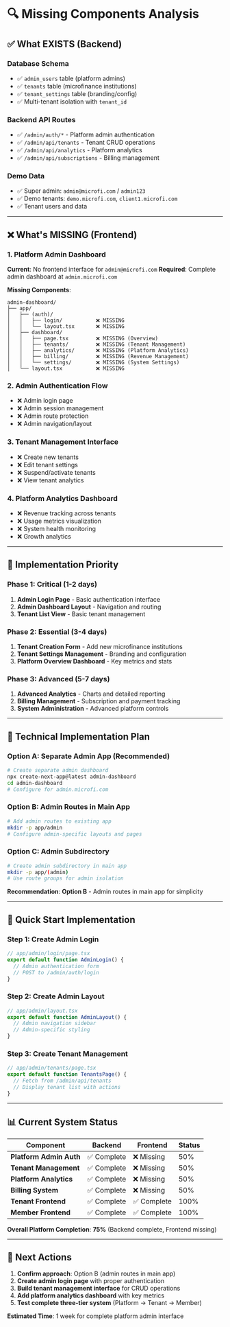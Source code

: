 # 🔍 Missing Components Analysis

## ✅ **What EXISTS (Backend)**

### **Database Schema**
- ✅ `admin_users` table (platform admins)
- ✅ `tenants` table (microfinance institutions)
- ✅ `tenant_settings` table (branding/config)
- ✅ Multi-tenant isolation with `tenant_id`

### **Backend API Routes**
- ✅ `/admin/auth/*` - Platform admin authentication
- ✅ `/admin/api/tenants` - Tenant CRUD operations
- ✅ `/admin/api/analytics` - Platform analytics
- ✅ `/admin/api/subscriptions` - Billing management

### **Demo Data**
- ✅ Super admin: `admin@microfi.com` / `admin123`
- ✅ Demo tenants: `demo.microfi.com`, `client1.microfi.com`
- ✅ Tenant users and data

---

## ❌ **What's MISSING (Frontend)**

### **1. Platform Admin Dashboard**
**Current**: No frontend interface for `admin@microfi.com`
**Required**: Complete admin dashboard at `admin.microfi.com`

**Missing Components**:
```
admin-dashboard/
├── app/
│   ├── (auth)/
│   │   ├── login/           ❌ MISSING
│   │   └── layout.tsx       ❌ MISSING
│   ├── dashboard/
│   │   ├── page.tsx         ❌ MISSING (Overview)
│   │   ├── tenants/         ❌ MISSING (Tenant Management)
│   │   ├── analytics/       ❌ MISSING (Platform Analytics)
│   │   ├── billing/         ❌ MISSING (Revenue Management)
│   │   └── settings/        ❌ MISSING (System Settings)
│   └── layout.tsx           ❌ MISSING
```

### **2. Admin Authentication Flow**
- ❌ Admin login page
- ❌ Admin session management
- ❌ Admin route protection
- ❌ Admin navigation/layout

### **3. Tenant Management Interface**
- ❌ Create new tenants
- ❌ Edit tenant settings
- ❌ Suspend/activate tenants
- ❌ View tenant analytics

### **4. Platform Analytics Dashboard**
- ❌ Revenue tracking across tenants
- ❌ Usage metrics visualization
- ❌ System health monitoring
- ❌ Growth analytics

---

## 🎯 **Implementation Priority**

### **Phase 1: Critical (1-2 days)**
1. **Admin Login Page** - Basic authentication interface
2. **Admin Dashboard Layout** - Navigation and routing
3. **Tenant List View** - Basic tenant management

### **Phase 2: Essential (3-4 days)**
1. **Tenant Creation Form** - Add new microfinance institutions
2. **Tenant Settings Management** - Branding and configuration
3. **Platform Overview Dashboard** - Key metrics and stats

### **Phase 3: Advanced (5-7 days)**
1. **Advanced Analytics** - Charts and detailed reporting
2. **Billing Management** - Subscription and payment tracking
3. **System Administration** - Advanced platform controls

---

## 🔧 **Technical Implementation Plan**

### **Option A: Separate Admin App (Recommended)**
```bash
# Create separate admin dashboard
npx create-next-app@latest admin-dashboard
cd admin-dashboard
# Configure for admin.microfi.com
```

### **Option B: Admin Routes in Main App**
```bash
# Add admin routes to existing app
mkdir -p app/admin
# Configure admin-specific layouts and pages
```

### **Option C: Admin Subdirectory**
```bash
# Create admin subdirectory in main app
mkdir -p app/(admin)
# Use route groups for admin isolation
```

**Recommendation**: **Option B** - Admin routes in main app for simplicity

---

## 🚀 **Quick Start Implementation**

### **Step 1: Create Admin Login**
```typescript
// app/admin/login/page.tsx
export default function AdminLogin() {
  // Admin authentication form
  // POST to /admin/auth/login
}
```

### **Step 2: Create Admin Layout**
```typescript
// app/admin/layout.tsx
export default function AdminLayout() {
  // Admin navigation sidebar
  // Admin-specific styling
}
```

### **Step 3: Create Tenant Management**
```typescript
// app/admin/tenants/page.tsx
export default function TenantsPage() {
  // Fetch from /admin/api/tenants
  // Display tenant list with actions
}
```

---

## 📊 **Current System Status**

| Component | Backend | Frontend | Status |
|-----------|---------|----------|--------|
| **Platform Admin Auth** | ✅ Complete | ❌ Missing | 50% |
| **Tenant Management** | ✅ Complete | ❌ Missing | 50% |
| **Platform Analytics** | ✅ Complete | ❌ Missing | 50% |
| **Billing System** | ✅ Complete | ❌ Missing | 50% |
| **Tenant Frontend** | ✅ Complete | ✅ Complete | 100% |
| **Member Frontend** | ✅ Complete | ✅ Complete | 100% |

**Overall Platform Completion**: **75%** (Backend complete, Frontend missing)

---

## 🎯 **Next Actions**

1. **Confirm approach**: Option B (admin routes in main app)
2. **Create admin login page** with proper authentication
3. **Build tenant management interface** for CRUD operations
4. **Add platform analytics dashboard** with key metrics
5. **Test complete three-tier system** (Platform → Tenant → Member)

**Estimated Time**: 1 week for complete platform admin interface
